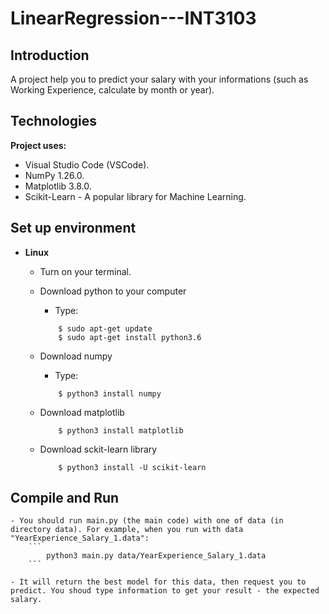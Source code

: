 # LinearRegression---INT3103

## Introduction

A project help you to predict your salary with your informations (such as Working Experience, calculate by month or year).

## Technologies

**Project uses:**

+ Visual Studio Code (VSCode).
+ NumPy 1.26.0.
+ Matplotlib 3.8.0.
+ Scikit-Learn - A popular library for Machine Learning.

## Set up environment 
- **Linux**
    - Turn on your terminal.
    - Download python to your computer
        - Type:
        ```
            $ sudo apt-get update
            $ sudo apt-get install python3.6
        ```
    - Download numpy
        - Type:
        ```
            $ python3 install numpy
        ```
    
    - Download matplotlib
        ```
            $ python3 install matplotlib
        ```

    - Download sckit-learn library
        ```
            $ python3 install -U scikit-learn
        ```
    
## Compile and Run
    - You should run main.py (the main code) with one of data (in directory data). For example, when you run with data "YearExperience_Salary_1.data":
        ```
            python3 main.py data/YearExperience_Salary_1.data
        ```
    
    - It will return the best model for this data, then request you to predict. You shoud type information to get your result - the expected salary.